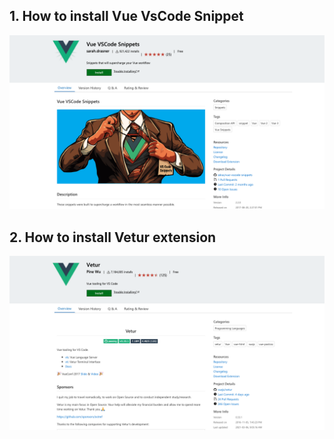 ## 1. How to install  Vue VsCode Snippet ##
<img src="img/vs/ext1.png"/>

## 2. How to install Vetur extension ##
<img src="img/vs/ext2.png"/>